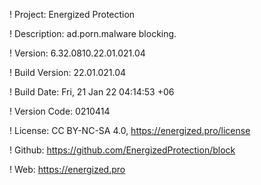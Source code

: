 ! Project: Energized Protection

! Description: ad.porn.malware blocking.

! Version: 6.32.0810.22.01.021.04

! Build Version: 22.01.021.04

! Build Date: Fri, 21 Jan 22 04:14:53 +06

! Version Code: 0210414

! License: CC BY-NC-SA 4.0, https://energized.pro/license

! Github: https://github.com/EnergizedProtection/block

! Web: https://energized.pro
